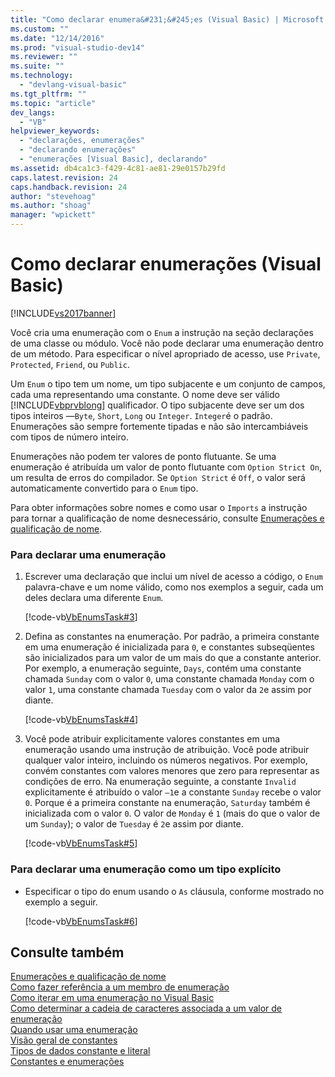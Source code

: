 ```yaml
---
title: "Como declarar enumera&#231;&#245;es (Visual Basic) | Microsoft Docs"
ms.custom: ""
ms.date: "12/14/2016"
ms.prod: "visual-studio-dev14"
ms.reviewer: ""
ms.suite: ""
ms.technology: 
  - "devlang-visual-basic"
ms.tgt_pltfrm: ""
ms.topic: "article"
dev_langs: 
  - "VB"
helpviewer_keywords: 
  - "declarações, enumerações"
  - "declarando enumerações"
  - "enumerações [Visual Basic], declarando"
ms.assetid: db4ca1c3-f429-4c81-ae81-29e0157b29fd
caps.latest.revision: 24
caps.handback.revision: 24
author: "stevehoag"
ms.author: "shoag"
manager: "wpickett"
---
```

# Como declarar enumera&#231;&#245;es (Visual Basic)
[!INCLUDE[vs2017banner](../../../../csharp/includes/vs2017banner.md)]

Você cria uma enumeração com o `Enum` a instrução na seção declarações de uma classe ou módulo.  Você não pode declarar uma enumeração dentro de um método.  Para especificar o nível apropriado de acesso, use `Private`, `Protected`, `Friend`, ou `Public`.  
  
 Um `Enum` o tipo tem um nome, um tipo subjacente e um conjunto de campos, cada uma representando uma constante.  O nome deve ser válido [!INCLUDE[vbprvblong](../../../../visual-basic/developing-apps/customizing-extending-my/includes/vbprvblong_md.md)] qualificador.  O tipo subjacente deve ser um dos tipos inteiros —`Byte`, `Short`, `Long` ou `Integer`.  `Integer`é o padrão.  Enumerações são sempre fortemente tipadas e não são intercambiáveis com tipos de número inteiro.  
  
 Enumerações não podem ter valores de ponto flutuante.  Se uma enumeração é atribuída um valor de ponto flutuante com `Option Strict On`, um resulta de erros do compilador.  Se `Option Strict` é `Off`, o valor será automaticamente convertido para o `Enum` tipo.  
  
 Para obter informações sobre nomes e como usar o `Imports` a instrução para tornar a qualificação de nome desnecessário, consulte [Enumerações e qualificação de nome](../../../../visual-basic/programming-guide/language-features/constants-enums/enumerations-and-name-qualification.md).  
  
### Para declarar uma enumeração  
  
1.  Escrever uma declaração que inclui um nível de acesso a código, o `Enum` palavra\-chave e um nome válido, como nos exemplos a seguir, cada um deles declara uma diferente `Enum`.  
  
     [!code-vb[VbEnumsTask#3](../../../../visual-basic/language-reference/statements/codesnippet/VisualBasic/how-to-declare-enumerations_1.vb)]  
  
2.  Defina as constantes na enumeração.  Por padrão, a primeira constante em uma enumeração é inicializada para `0`, e constantes subseqüentes são inicializados para um valor de um mais do que a constante anterior.  Por exemplo, a enumeração seguinte, `Days`, contém uma constante chamada `Sunday` com o valor `0`, uma constante chamada `Monday` com o valor `1`, uma constante chamada `Tuesday` com o valor da `2`e assim por diante.  
  
     [!code-vb[VbEnumsTask#4](../../../../visual-basic/language-reference/statements/codesnippet/VisualBasic/how-to-declare-enumerations_2.vb)]  
  
3.  Você pode atribuir explicitamente valores constantes em uma enumeração usando uma instrução de atribuição.  Você pode atribuir qualquer valor inteiro, incluindo os números negativos.  Por exemplo, convém constantes com valores menores que zero para representar as condições de erro.  Na enumeração seguinte, a constante `Invalid` explicitamente é atribuído o valor `–1`e a constante `Sunday` recebe o valor `0`.  Porque é a primeira constante na enumeração, `Saturday` também é inicializada com o valor `0`.  O valor de `Monday` é `1` \(mais do que o valor de um `Sunday`\); o valor de `Tuesday` é `2`e assim por diante.  
  
     [!code-vb[VbEnumsTask#5](../../../../visual-basic/language-reference/statements/codesnippet/VisualBasic/how-to-declare-enumerations_3.vb)]  
  
### Para declarar uma enumeração como um tipo explícito  
  
-   Especificar o tipo do enum usando o `As` cláusula, conforme mostrado no exemplo a seguir.  
  
     [!code-vb[VbEnumsTask#6](../../../../visual-basic/language-reference/statements/codesnippet/VisualBasic/how-to-declare-enumerations_4.vb)]  
  
## Consulte também  
 [Enumerações e qualificação de nome](../../../../visual-basic/programming-guide/language-features/constants-enums/enumerations-and-name-qualification.md)   
 [Como fazer referência a um membro de enumeração](../../../../visual-basic/programming-guide/language-features/constants-enums/how-to-refer-to-an-enumeration-member.md)   
 [Como iterar em uma enumeração no Visual Basic](../Topic/How%20to:%20Iterate%20Through%20An%20Enumeration%20in%20Visual%20Basic.md)   
 [Como determinar a cadeia de caracteres associada a um valor de enumeração](../../../../visual-basic/programming-guide/language-features/constants-enums/how-to-determine-the-string-associated-with-an-enumeration-value.md)   
 [Quando usar uma enumeração](../../../../visual-basic/programming-guide/language-features/constants-enums/when-to-use-an-enumeration.md)   
 [Visão geral de constantes](../../../../visual-basic/programming-guide/language-features/constants-enums/constants-overview.md)   
 [Tipos de dados constante e literal](../../../../visual-basic/programming-guide/language-features/constants-enums/constant-and-literal-data-types.md)   
 [Constantes e enumerações](../../../../visual-basic/language-reference/constants-and-enumerations.md)